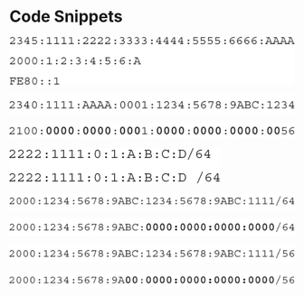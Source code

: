 # Code Snippets

[![Images](images/vol1_f0643-01.jpg)](vol1_ch25.xhtml#f0643-01a)

[![Images](images/vol1_f0646-01.jpg)](vol1_ch25.xhtml#f0646-01a)

[![Images](images/vol1_f0647-01.jpg)](vol1_ch25.xhtml#f0647-01a)

[![Images](images/vol1_f0649-01.jpg)](vol1_ch25.xhtml#f0649-01a)

[![Images](images/vol1_f0650-01.jpg)](vol1_ch25.xhtml#f0650-01a)

[![Images](images/vol1_f0650-02.jpg)](vol1_ch25.xhtml#f0650-02a)

[![Images](images/vol1_f0651-01.jpg)](vol1_ch25.xhtml#f0651-01a)

[![Images](images/vol1_f0651-02.jpg)](vol1_ch25.xhtml#f0651-02a)